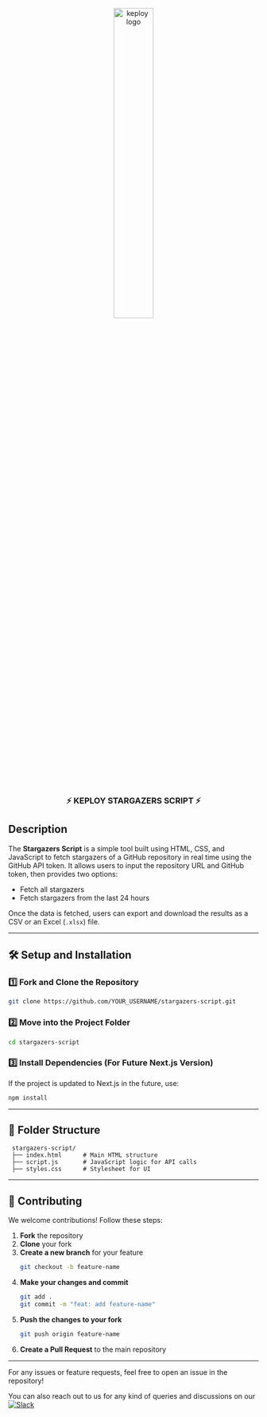 <p align="center">
  <img align="center" src="https://docs.keploy.io/img/keploy-logo-dark.svg?s=200&v=4" height="40%" width="40%"  alt="keploy logo"/> 
</p>
<h3 align="center">
<b>
⚡️ KEPLOY STARGAZERS SCRIPT ⚡️
</b>
</h3>

## Description
The **Stargazers Script** is a simple tool built using HTML, CSS, and JavaScript to fetch stargazers of a GitHub repository in real time using the GitHub API token. It allows users to input the repository URL and GitHub token, then provides two options:
- Fetch all stargazers
- Fetch stargazers from the last 24 hours

Once the data is fetched, users can export and download the results as a CSV or an Excel (`.xlsx`) file.

---

## 🛠️ Setup and Installation
### 1️⃣ Fork and Clone the Repository
```sh
git clone https://github.com/YOUR_USERNAME/stargazers-script.git
```
### 2️⃣ Move into the Project Folder
```sh
cd stargazers-script
```
### 3️⃣ Install Dependencies (For Future Next.js Version)
If the project is updated to Next.js in the future, use:
```sh
npm install
```

---

## 📂 Folder Structure
```
 stargazers-script/
 ├── index.html      # Main HTML structure
 ├── script.js       # JavaScript logic for API calls
 ├── styles.css      # Stylesheet for UI
```

---

## 🤝 Contributing
We welcome contributions! Follow these steps:
1. **Fork** the repository
2. **Clone** your fork
3. **Create a new branch** for your feature
   ```sh
   git checkout -b feature-name
   ```
4. **Make your changes and commit**
   ```sh
   git add .
   git commit -m "feat: add feature-name"
   ```
5. **Push the changes to your fork**
   ```sh
   git push origin feature-name
   ```
6. **Create a Pull Request** to the main repository

---


For any issues or feature requests, feel free to open an issue in the repository!

You can also reach out to us for any kind of queries and discussions on our [![Slack](https://img.shields.io/badge/Slack-4A154B?style=for-the-badge&logo=slack&logoColor=white)](https://join.slack.com/t/keploy/shared_invite/zt-2poflru6f-_VAuvQfCBT8fDWv1WwSbkw)

